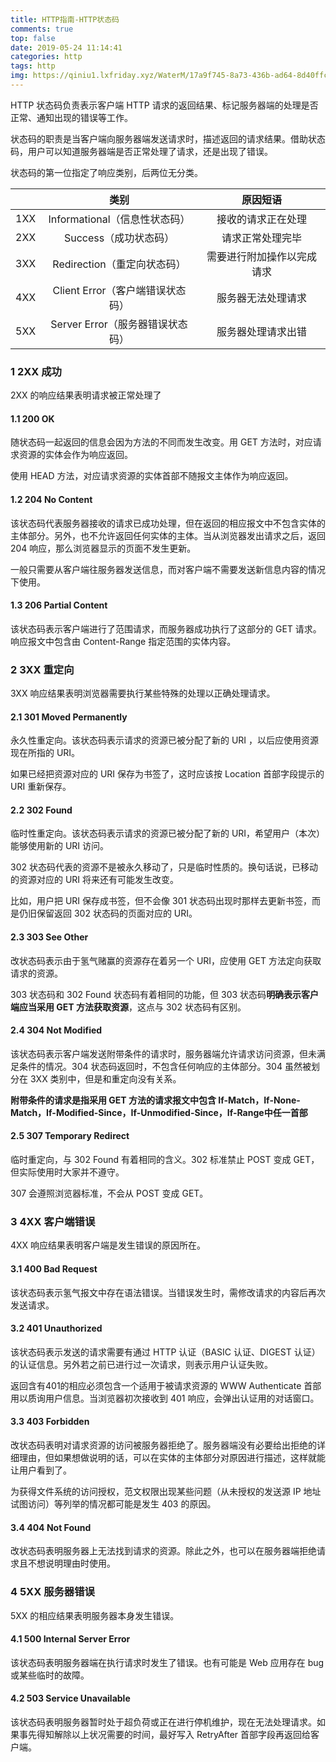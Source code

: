 ```yaml
---
title: HTTP指南-HTTP状态码
comments: true
top: false
date: 2019-05-24 11:14:41
categories: http 
tags: http
img: https://qiniu1.lxfriday.xyz/WaterM/17a9f745-8a73-436b-ad64-8d40ffc032a4_timg.jpeg
---
```


HTTP 状态码负责表示客户端 HTTP 请求的返回结果、标记服务器端的处理是否正常、通知出现的错误等工作。

状态码的职责是当客户端向服务器端发送请求时，描述返回的请求结果。借助状态码，用户可以知道服务器端是否正常处理了请求，还是出现了错误。

状态码的第一位指定了响应类别，后两位无分类。

||类别|原因短语|
|:-:|:-:|:-:|
|1XX|Informational（信息性状态码）|接收的请求正在处理|
|2XX|Success（成功状态码）|请求正常处理完毕|
|3XX|Redirection（重定向状态码）|需要进行附加操作以完成请求|
|4XX|Client Error（客户端错误状态码）|服务器无法处理请求|
|5XX|Server Error（服务器错误状态码）|服务器处理请求出错|

### 1 2XX 成功
2XX 的响应结果表明请求被正常处理了

#### 1.1 200 OK
随状态码一起返回的信息会因为方法的不同而发生改变。用 GET 方法时，对应请求资源的实体会作为响应返回。

使用 HEAD 方法，对应请求资源的实体首部不随报文主体作为响应返回。

#### 1.2 204 No Content
该状态码代表服务器接收的请求已成功处理，但在返回的相应报文中不包含实体的主体部分。另外，也不允许返回任何实体的主体。当从浏览器发出请求之后，返回 204 响应，那么浏览器显示的页面不发生更新。

一般只需要从客户端往服务器发送信息，而对客户端不需要发送新信息内容的情况下使用。

#### 1.3 206 Partial Content
该状态码表示客户端进行了范围请求，而服务器成功执行了这部分的 GET 请求。响应报文中包含由 Content-Range 指定范围的实体内容。

### 2 3XX 重定向
3XX 响应结果表明浏览器需要执行某些特殊的处理以正确处理请求。

#### 2.1 301 Moved Permanently
永久性重定向。该状态码表示请求的资源已被分配了新的 URI ，以后应使用资源现在所指的 URI。

如果已经把资源对应的 URI 保存为书签了，这时应该按 Location 首部字段提示的 URI 重新保存。

#### 2.2 302 Found
临时性重定向。该状态码表示请求的资源已被分配了新的 URI，希望用户（本次）能够使用新的 URI 访问。

302 状态码代表的资源不是被永久移动了，只是临时性质的。换句话说，已移动的资源对应的 URI 将来还有可能发生改变。

比如，用户把 URI 保存成书签，但不会像 301 状态码出现时那样去更新书签，而是仍旧保留返回 302 状态码的页面对应的 URI。

#### 2.3 303 See Other
改状态码表示由于氢气赌赢的资源存在着另一个 URI，应使用 GET 方法定向获取请求的资源。

303 状态码和 302 Found 状态码有着相同的功能，但 303 状态码**明确表示客户端应当采用 GET 方法获取资源**，这点与 302 状态码有区别。

#### 2.4 304 Not Modified
该状态码表示客户端发送附带条件的请求时，服务器端允许请求访问资源，但未满足条件的情况。304 状态码返回时，不包含任何响应的主体部分。304 虽然被划分在 3XX 类别中，但是和重定向没有关系。

**附带条件的请求是指采用 GET 方法的请求报文中包含 If-Match，If-None-Match，If-Modified-Since，If-Unmodified-Since，If-Range中任一首部**

#### 2.5 307 Temporary Redirect
临时重定向，与 302 Found 有着相同的含义。302 标准禁止 POST 变成 GET，但实际使用时大家并不遵守。

307 会遵照浏览器标准，不会从 POST 变成 GET。

### 3 4XX 客户端错误
4XX 响应结果表明客户端是发生错误的原因所在。

#### 3.1 400 Bad Request
该状态码表示氢气报文中存在语法错误。当错误发生时，需修改请求的内容后再次发送请求。

#### 3.2 401 Unauthorized
该状态码表示发送的请求需要有通过 HTTP 认证（BASIC 认证、DIGEST 认证）的认证信息。另外若之前已进行过一次请求，则表示用户认证失败。

返回含有401的相应必须包含一个适用于被请求资源的 WWW Authenticate 首部用以质询用户信息。当浏览器初次接收到 401 响应，会弹出认证用的对话窗口。

#### 3.3 403 Forbidden
改状态码表明对请求资源的访问被服务器拒绝了。服务器端没有必要给出拒绝的详细理由，但如果想做说明的话，可以在实体的主体部分对原因进行描述，这样就能让用户看到了。

为获得文件系统的访问授权，范文权限出现某些问题（从未授权的发送源 IP 地址试图访问）等列举的情况都可能是发生 403 的原因。

#### 3.4 404 Not Found
改状态码表明服务器上无法找到请求的资源。除此之外，也可以在服务器端拒绝请求且不想说明理由时使用。

### 4 5XX 服务器错误
5XX 的相应结果表明服务器本身发生错误。

#### 4.1 500 Internal Server Error
该状态码表明服务器端在执行请求时发生了错误。也有可能是 Web 应用存在 bug 或某些临时的故障。

#### 4.2 503 Service Unavailable
该状态码表明服务器暂时处于超负荷或正在进行停机维护，现在无法处理请求。如果事先得知解除以上状况需要的时间，最好写入 RetryAfter 首部字段再返回给客户端。






















